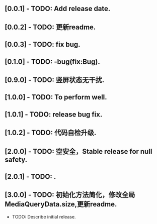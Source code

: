 ## [0.0.1] - TODO: Add release date.
## [0.0.2] - TODO: 更新readme.
## [0.0.3] - TODO: fix bug.
## [0.1.0] - TODO: -bug(fix:Bug).
## [0.9.0] - TODO: 竖屏状态无干扰.
## [1.0.0] - TODO: To perform well.
## [1.0.1] - TODO: release bug fix.
## [1.0.2] - TODO: 代码自检升级.
## [2.0.0] - TODO: 空安全，Stable release for null safety.
## [2.0.1] - TODO: .
## [3.0.0] - TODO: 初始化方法简化，修改全局MediaQueryData.size,更新readme.

* TODO: Describe initial release.
